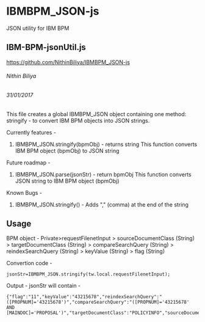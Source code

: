 # IBMBPM_JSON-js
JSON utility for IBM BPM

## IBM-BPM-jsonUtil.js

https://github.com/NithinBiliya/IBMBPM_JSON-js

###### Nithin Biliya
###### 31/01/2017

This file creates a global IBMBPM_JSON object containing one method: stringify - to convert IBM BPM objects into JSON strings.

Currently features -
1. IBMBPM_JSON.stringify(bpmObj) - returns string
	This function converts IBM BPM object (bpmObj) to JSON string

Future roadmap -
1. IBMBPM_JSON.parse(jsonStr) - return bpmObj
	This function converts JSON string to IBM BPM object (bpmObj)

Known Bugs -
1. IBMBPM_JSON.stringify() - Adds "," (comma) at the end of the string


## Usage

BPM object -
Private>requestFilenetInput
	> sourceDocumentClass (String)
	> targetDocumentClass (String)
	> compareSearchQuery (String)
	> reindexSearchQuery (String)
	> keyValue (String)
	> flag (String)

Convertion code -
	
	jsonStr=IBMBPM_JSON.stringify(tw.local.requestFilenetInput);

Output - jsonStr will contain -
	
	{"flag":"11","keyValue":"43215678","reindexSearchQuery":"([PROPNUM]='43215678')","compareSearchQuery":"([PROPNUM]='43215678' AND [MAINDOC]='PROPOSAL')","targetDocumentClass":"POLICYINFO","sourceDocumentClass":"POLICYINFOTMP",},
